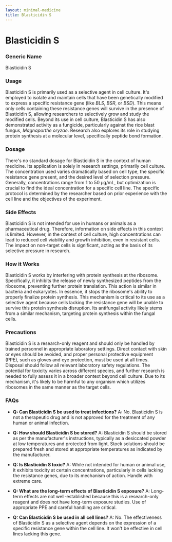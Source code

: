 ```yaml
---
layout: minimal-medicine
title: Blasticidin S
---
```


# Blasticidin S
### Generic Name
Blasticidin S

### Usage
Blasticidin S is primarily used as a selective agent in cell culture.  It's employed to isolate and maintain cells that have been genetically modified to express a specific resistance gene (like *BLS*, *BSR*, or *BSD*). This means only cells containing these resistance genes will survive in the presence of Blasticidin S, allowing researchers to selectively grow and study the modified cells.  Beyond its use in cell culture, Blasticidin S has also demonstrated activity as a fungicide, particularly against the rice blast fungus, *Magnaporthe oryzae*.  Research also explores its role in studying protein synthesis at a molecular level, specifically peptide bond formation.

### Dosage
There's no standard dosage for Blasticidin S in the context of human medicine.  Its application is solely in research settings, primarily cell culture.  The concentration used varies dramatically based on cell type, the specific resistance gene present, and the desired level of selection pressure.  Generally, concentrations range from 1 to 50 µg/mL, but optimization is crucial to find the ideal concentration for a specific cell line.  The specific protocol is determined by the researcher based on prior experience with the cell line and the objectives of the experiment.


### Side Effects
Blasticidin S is not intended for use in humans or animals as a pharmaceutical drug.  Therefore, information on side effects in this context is limited.  However, in the context of cell culture, high concentrations can lead to reduced cell viability and growth inhibition, even in resistant cells.  The impact on non-target cells is significant, acting as the basis of its selective pressure in research.

### How it Works
Blasticidin S works by interfering with protein synthesis at the ribosome.  Specifically, it inhibits the release of newly synthesized peptides from the ribosome, preventing further protein translation. This action is similar in bacteria and eukaryotes.  In essence, it stops the ribosome's ability to properly finalize protein synthesis. This mechanism is critical to its use as a selective agent because cells lacking the resistance gene will be unable to survive this protein synthesis disruption.  Its antifungal activity likely stems from a similar mechanism, targeting protein synthesis within the fungal cells.


### Precautions
Blasticidin S is a research-only reagent and should only be handled by trained personnel in appropriate laboratory settings.  Direct contact with skin or eyes should be avoided, and proper personal protective equipment (PPE), such as gloves and eye protection, must be used at all times.  Disposal should follow all relevant laboratory safety regulations.  The potential for toxicity varies across different species, and further research is needed to fully assess it in a broader context beyond cell culture.  Due to its mechanism, it's likely to be harmful to any organism which utilizes ribosomes in the same manner as the target cells.

### FAQs

* **Q: Can Blasticidin S be used to treat infections?** A: No. Blasticidin S is not a therapeutic drug and is not approved for the treatment of any human or animal infection.

* **Q: How should Blasticidin S be stored?** A: Blasticidin S should be stored as per the manufacturer's instructions, typically as a desiccated powder at low temperatures and protected from light.  Stock solutions should be prepared fresh and stored at appropriate temperatures as indicated by the manufacturer.

* **Q: Is Blasticidin S toxic?** A:  While not intended for human or animal use, it exhibits toxicity at certain concentrations, particularly in cells lacking the resistance genes, due to its mechanism of action.  Handle with extreme care.

* **Q: What are the long-term effects of Blasticidin S exposure?** A:  Long-term effects are not well-established because this is a research-only reagent and does not have long-term exposure studies.  Use of appropriate PPE and careful handling are critical.

* **Q:  Can Blasticidin S be used in all cell lines?** A: No. The effectiveness of Blasticidin S as a selective agent depends on the expression of a specific resistance gene within the cell line.  It won't be effective in cell lines lacking this gene.
